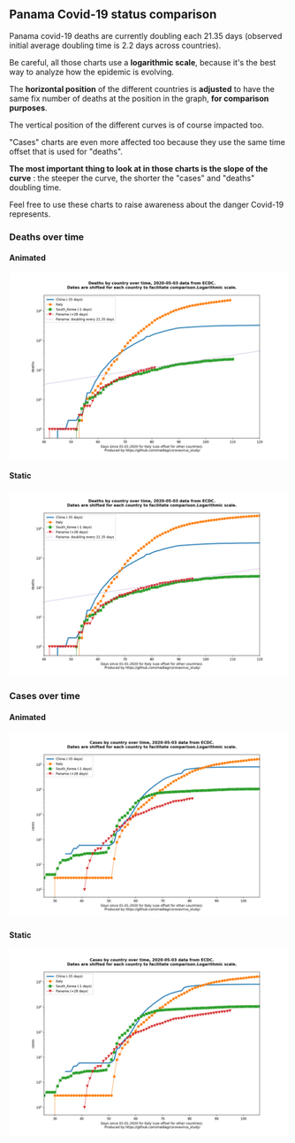 ## Panama Covid-19 status comparison 

Panama covid-19 deaths are currently doubling each 21.35 days (observed initial average doubling time is 2.2 days across countries).



Be careful, all those charts use a **logarithmic scale**, because it's the best way to analyze how the epidemic is evolving.
 
The **horizontal position** of the different countries is **adjusted** to have the same fix number of deaths at the position in the graph, **for comparison purposes**.

The vertical position of the different curves is of course impacted too.

"Cases" charts are even more affected too because they use the same time offset that is used for "deaths".

**The most important thing to look at in those charts is the slope of the curve** : the steeper the curve, the shorter the "cases" and "deaths" doubling time.

Feel free to use these charts to raise awareness about the danger Covid-19 represents. 


 
### Deaths over time
 
#### Animated
![Panama covid-19 deaths animated chart](https://raw.githubusercontent.com/madlag/coronavirus_study/master/notebooks/graphs/2020-05-03/countries/Panama/2020-05-03_Panama_deaths.gif "Panama covid-19 deaths animated chart")   
 
#### Static
![Panama covid-19 deaths static chart](https://raw.githubusercontent.com/madlag/coronavirus_study/master/notebooks/graphs/2020-05-03/countries/Panama/2020-05-03_Panama_deaths.png "Panama covid-19 deaths static chart")   

 
### Cases over time
 
#### Animated
![Panama covid-19 cases animated chart](https://raw.githubusercontent.com/madlag/coronavirus_study/master/notebooks/graphs/2020-05-03/countries/Panama/2020-05-03_Panama_cases.gif "Panama covid-19 cases animated chart")   
 
#### Static
![Panama covid-19 cases static chart](https://raw.githubusercontent.com/madlag/coronavirus_study/master/notebooks/graphs/2020-05-03/countries/Panama/2020-05-03_Panama_cases.png "Panama covid-19 cases static chart")   

